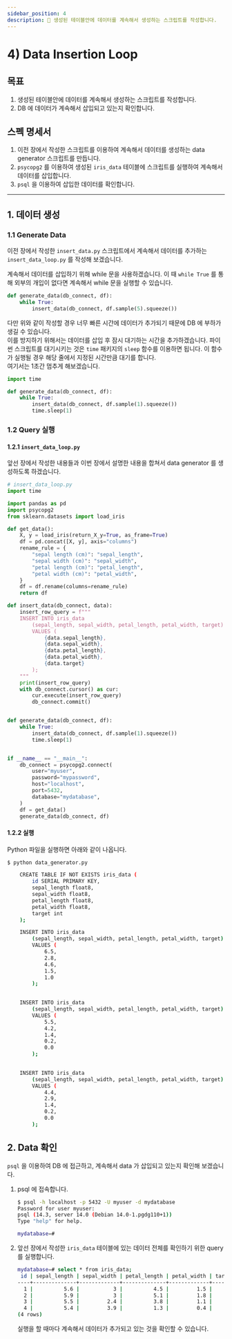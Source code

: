 ```yaml
---
sidebar_position: 4
description: 📌 생성된 테이블안에 데이터를 계속해서 생성하는 스크립트를 작성합니다.
---
```


# 4) Data Insertion Loop

## 목표

1. 생성된 테이블안에 데이터를 계속해서 생성하는 스크립트를 작성합니다.
2. DB 에 데이터가 계속해서 삽입되고 있는지 확인합니다.

## 스펙 명세서

1. 이전 장에서 작성한 스크립트를 이용하여 계속해서 데이터를 생성하는 data generator 스크립트를 만듭니다.
2. `psycopg2` 를 이용하여 생성된 `iris_data` 테이블에 스크립트를 실행하여 계속해서 데이터를 삽입합니다.
3. `psql` 을 이용하여 삽입한 데이터를 확인합니다.

---

## 1. 데이터 생성

### 1.1 Generate Data

이전 장에서 작성한 `insert_data.py` 스크립트에서 계속해서 데이터를 추가하는 `insert_data_loop.py` 를 작성해 보겠습니다.

계속해서 데이터를 삽입하기 위해 while 문을 사용하겠습니다. 이 때 `while True` 를 통해 외부의 개입이 없다면 계속해서 while 문을 실행할 수 있습니다.

```python
def generate_data(db_connect, df):
    while True:
        insert_data(db_connect, df.sample(5).squeeze())
```

다만 위와 같이 작성할 경우 너무 빠른 시간에 데이터가 추가되기 때문에 DB 에 부하가 생길 수 있습니다.  
이를 방지하기 위해서는 데이터를 삽입 후 잠시 대기하는 시간을 추가하겠습니다. 파이썬 스크립트를 대기시키는 것은 `time` 패키지의 `sleep` 함수를 이용하면 됩니다. 이 함수가 실행될 경우 해당 줄에서 지정된 시간만큼 대기를 합니다.  
여기서는 1초간 멈추게 해보겠습니다.

```python
import time

def generate_data(db_connect, df):
    while True:
        insert_data(db_connect, df.sample(1).squeeze())
        time.sleep(1)
```

### 1.2 Query 실행

#### 1.2.1 `insert_data_loop.py`

앞선 장에서 작성한 내용들과 이번 장에서 설명한 내용을 합쳐서 data generator 를 생성하도록 하겠습니다.

```python
# insert_data_loop.py
import time

import pandas as pd
import psycopg2
from sklearn.datasets import load_iris

def get_data():
    X, y = load_iris(return_X_y=True, as_frame=True)
    df = pd.concat([X, y], axis="columns")
    rename_rule = {
        "sepal length (cm)": "sepal_length",
        "sepal width (cm)": "sepal_width",
        "petal length (cm)": "petal_length",
        "petal width (cm)": "petal_width",
    }
    df = df.rename(columns=rename_rule)
    return df

def insert_data(db_connect, data):
    insert_row_query = f"""
    INSERT INTO iris_data
        (sepal_length, sepal_width, petal_length, petal_width, target)
        VALUES (
            {data.sepal_length},
            {data.sepal_width},
            {data.petal_length},
            {data.petal_width},
            {data.target}
        );
    """
    print(insert_row_query)
    with db_connect.cursor() as cur:
        cur.execute(insert_row_query)
        db_connect.commit()


def generate_data(db_connect, df):
    while True:
        insert_data(db_connect, df.sample(1).squeeze())
        time.sleep(1)


if __name__ == "__main__":
    db_connect = psycopg2.connect(
        user="myuser",
        password="mypassword",
        host="localhost",
        port=5432,
        database="mydatabase",
    )
    df = get_data()
    generate_data(db_connect, df)
```

#### 1.2.2 실행

Python 파일을 실행하면 아래와 같이 나옵니다.

```bash
$ python data_generator.py

    CREATE TABLE IF NOT EXISTS iris_data (
        id SERIAL PRIMARY KEY,
        sepal_length float8,
        sepal_width float8,
        petal_length float8,
        petal_width float8,
        target int
    );

    INSERT INTO iris_data
        (sepal_length, sepal_width, petal_length, petal_width, target)
        VALUES (
            6.5,
            2.8,
            4.6,
            1.5,
            1.0
        );
    

    INSERT INTO iris_data
        (sepal_length, sepal_width, petal_length, petal_width, target)
        VALUES (
            5.5,
            4.2,
            1.4,
            0.2,
            0.0
        );
    

    INSERT INTO iris_data
        (sepal_length, sepal_width, petal_length, petal_width, target)
        VALUES (
            4.4,
            2.9,
            1.4,
            0.2,
            0.0
        );
```

## 2. Data 확인

`psql` 을 이용하여 DB 에 접근하고, 계속해서 data 가 삽입되고 있는지 확인해 보겠습니다.

1. psql 에 접속합니다.
    
    ```bash
    $ psql -h localhost -p 5432 -U myuser -d mydatabase
    Password for user myuser: 
    psql (14.3, server 14.0 (Debian 14.0-1.pgdg110+1))
    Type "help" for help.
    
    mydatabase=#
    ```
    
2. 앞선 장에서 작성한 `iris_data` 테이블에 있는 데이터 전체를 확인하기 위한 query 를 실행합니다.
    
    ```bash
    mydatabase=# select * from iris_data;
     id | sepal_length | sepal_width | petal_length | petal_width | target 
    ----+--------------+-------------+--------------+-------------+--------
      1 |          5.6 |           3 |          4.5 |         1.5 |      1
      2 |          5.9 |           3 |          5.1 |         1.8 |      2
      3 |          5.5 |         2.4 |          3.8 |         1.1 |      1
      4 |          5.4 |         3.9 |          1.3 |         0.4 |      0
    (4 rows)
    ```
    
    실행을 할 때마다 계속해서 데이터가 추가되고 있는 것을 확인할 수 있습니다.
